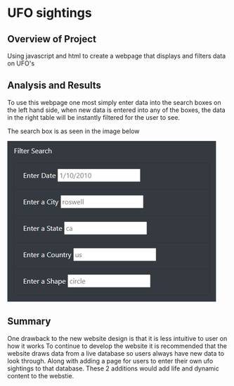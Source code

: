# UFO sightings

## Overview of Project
Using javascript and html to create a webpage that displays and filters data on UFO's

## Analysis and Results
To use this webpage one most simply enter data into the search boxes on the left hand side, when new data is entered into any of the boxes, the data in the right table will
be instantly filtered for the user to see.

The search box is as seen in the image below

![search](https://raw.githubusercontent.com/Queach/UFOs/main/static/images/2aa2b5c75a5fc300aa40cf29004006d2.png "search")


## Summary
One drawback to the new website design is that it is less intuitive to user on how it works
To continue to develop the website it is recommended that the website draws data from a live database so users always have new data to look through.
Along with adding a page for users to enter their own ufo sightings to that database. These 2 additions would add life and dynamic content to the webstie.